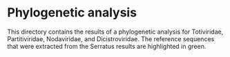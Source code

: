 # Phylogenetic analysis

This directory contains the results of a phylogenetic analysis for Totiviridae, Partitiviridae, Nodaviridae, and Dicistroviridae.
The reference sequences that were extracted from the Serratus results are highlighted in green.
